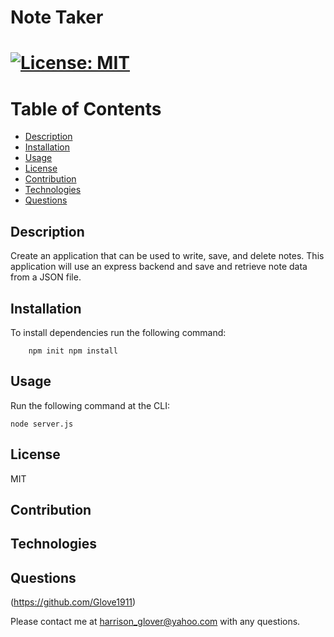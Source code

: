 # Note Taker 

       
# [![License: MIT](https://img.shields.io/badge/License-MIT-yellow.svg)](https://opensource.org/licenses/MIT)

# Table of Contents
- [Description](#description)
- [Installation](#installation)
- [Usage](#usage)
- [License](#license)
- [Contribution](#contribution)
- [Technologies](#technologies)
- [Questions](#questions)



 ## Description
Create an application that can be used to write, save, and delete notes. This application will use an express backend and save and retrieve note data from a JSON file.


## Installation
To install dependencies run the following command: 
```
	npm init npm install
```


## Usage
Run the following command at the CLI:
```
node server.js
```


## License
MIT


## Contribution



## Technologies



## Questions
(https://github.com/Glove1911) 


Please contact me at [harrison_glover@yahoo.com](mailto:harrison_glover@yahoo.com) with any questions.
